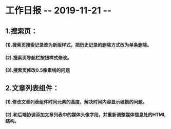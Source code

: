# 工作日报     -- 2019-11-21 --

## 1.搜索页：

#### (1).搜索页搜索记录改为新版样式，把历史记录的删除方式改为单条删除。

#### (2).搜索页导航栏按钮样式修改。

#### (3).搜索页修改0.5像素线的问题

## 2.文章列表组件：

#### (1).修改文章列表组件时间元素的高度，解决时间内容显示破损的问题。

#### (2).和后端协调添加文章列表中的媒体头像字段，并重新调整媒体信息处的HTML结构。